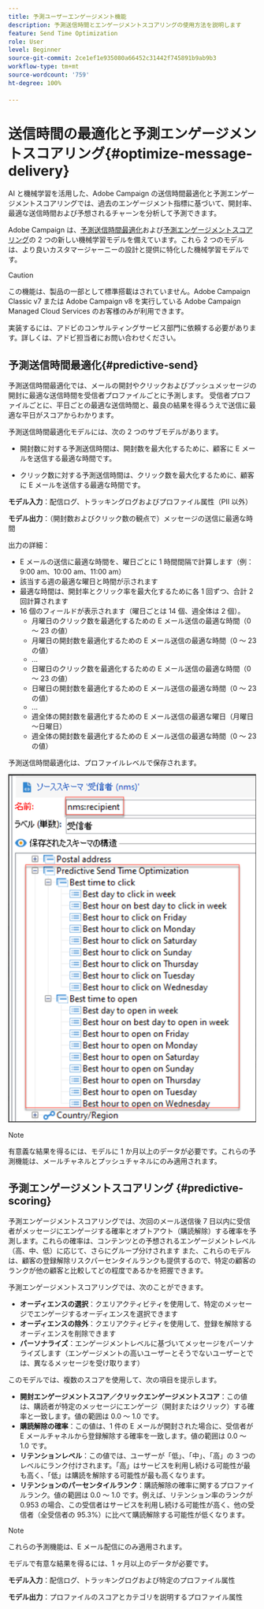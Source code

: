 ```yaml
---
title: 予測ユーザーエンゲージメント機能
description: 予測送信時間とエンゲージメントスコアリングの使用方法を説明します
feature: Send Time Optimization
role: User
level: Beginner
source-git-commit: 2ce1ef1e935080a66452c31442f745891b9ab9b3
workflow-type: tm+mt
source-wordcount: '759'
ht-degree: 100%

---
```


# 送信時間の最適化と予測エンゲージメントスコアリング{#optimize-message-delivery}

AI と機械学習を活用した、Adobe Campaign の送信時間最適化と予測エンゲージメントスコアリングでは、過去のエンゲージメント指標に基づいて、開封率、最適な送信時間および予想されるチャーンを分析して予測できます。

Adobe Campaign は、[予測送信時間最適化](#predictive-send)および[予測エンゲージメントスコアリング](#predictive-scoring)の 2 つの新しい機械学習モデルを備えています。これら 2 つのモデルは、より良いカスタマージャーニーの設計と提供に特化した機械学習モデルです。

>[!CAUTION]
>
>この機能は、製品の一部として標準搭載はされていません。Adobe Campaign Classic v7 または Adobe Campaign v8 を実行している Adobe Campaign Managed Cloud Services のお客様のみが利用できます。
>
>実装するには、アドビのコンサルティングサービス部門に依頼する必要があります。詳しくは、アドビ担当者にお問い合わせください。


## 予測送信時間最適化{#predictive-send}

予測送信時間最適化では、メールの開封やクリックおよびプッシュメッセージの開封に最適な送信時間を受信者プロファイルごとに予測します。 受信者プロファイルごとに、平日ごとの最適な送信時間と、最良の結果を得るうえで送信に最適な平日がスコアからわかります。

予測送信時間最適化モデルには、次の 2 つのサブモデルがあります。

* 開封数に対する予測送信時間は、開封数を最大化するために、顧客に E メールを送信する最適な時間です。

* クリック数に対する予測送信時間は、クリック数を最大化するために、顧客に E メールを送信する最適な時間です。


**モデル入力**：配信ログ、トラッキングログおよびプロファイル属性（PII 以外）

**モデル出力**：（開封数およびクリック数の観点で）メッセージの送信に最適な時間

出力の詳細：

* E メールの送信に最適な時間を、曜日ごとに 1 時間間隔で計算します（例：9:00 am、10:00 am、11:00 am）
* 該当する週の最適な曜日と時間が示されます
* 最適な時間は、開封率とクリック率を最大化するために各 1 回ずつ、合計 2 回計算されます
* 16 個のフィールドが表示されます（曜日ごとは 14 個、週全体は 2 個）。
   * 月曜日のクリック数を最適化するための E メール送信の最適な時間（0 ～ 23 の値）
   * 月曜日の開封数を最適化するための E メール送信の最適な時間（0 ～ 23 の値）
   * ...
   * 日曜日のクリック数を最適化するための E メール送信の最適な時間（0 ～ 23 の値）
   * 日曜日の開封数を最適化するための E メール送信の最適な時間（0 ～ 23 の値）
   * ...
   * 週全体の開封数を最適化するための E メール送信の最適な曜日（月曜日～日曜日）
   * 週全体の開封数を最適化するための E メール送信の最適な時間（0 ～ 23 の値）


予測送信時間最適化は、プロファイルレベルで保存されます。

![](assets/sto-schema.png)


>[!NOTE]
>
>有意義な結果を得るには、モデルに 1 か月以上のデータが必要です。これらの予測機能は、メールチャネルとプッシュチャネルにのみ適用されます。


## 予測エンゲージメントスコアリング {#predictive-scoring}

予測エンゲージメントスコアリングでは、次回のメール送信後 7 日以内に受信者がメッセージにエンゲージする確率とオプトアウト（購読解除）する確率を予測します。これらの確率は、コンテンツとの予想されるエンゲージメントレベル（高、中、低）に応じて、さらにグループ分けされます また、これらのモデルは、顧客の登録解除リスクパーセンタイルランクも提供するので、特定の顧客のランクが他の顧客と比較してどの程度であるかを把握できます。

予測エンゲージメントスコアリングでは、次のことができます。

* **オーディエンスの選択**：クエリアクティビティを使用して、特定のメッセージでエンゲージするオーディエンスを選択できます
* **オーディエンスの除外**：クエリアクティビティを使用して、登録を解除するオーディエンスを削除できます
* **パーソナライズ**：エンゲージメントレベルに基づいてメッセージをパーソナライズします（エンゲージメントの高いユーザーとそうでないユーザーとでは、異なるメッセージを受け取ります）

このモデルでは、複数のスコアを使用して、次の項目を提示します。

* **開封エンゲージメントスコア／クリックエンゲージメントスコア**：この値は、購読者が特定のメッセージにエンゲージ（開封またはクリック）する確率と一致します。値の範囲は 0.0 ～ 1.0 です。
* **購読解除の確率**：この値は、1 件の E メールが開封された場合に、受信者が E メールチャネルから登録解除する確率を一致します。値の範囲は 0.0 ～ 1.0 です。
* **リテンションレベル**：この値では、ユーザーが「低」、「中」、「高」の 3 つのレベルにランク付けされます。「高」はサービスを利用し続ける可能性が最も高く、「低」は購読を解除する可能性が最も高くなります。
* **リテンションのパーセンタイルランク**：購読解除の確率に関するプロファイルランク。値の範囲は 0.0 ～ 1.0 です。例えば、リテンション率のランクが 0.953 の場合、この受信者はサービスを利用し続ける可能性が高く、他の受信者（全受信者の 95.3%）に比べて購読解除する可能性が低くなります。

>[!NOTE]
>
>これらの予測機能は、E メール配信にのみ適用されます。
>
>モデルで有意な結果を得るには、1 ヶ月以上のデータが必要です。

**モデル入力**：配信ログ、トラッキングログおよび特定のプロファイル属性

**モデル出力**：プロファイルのスコアとカテゴリを説明するプロファイル属性

